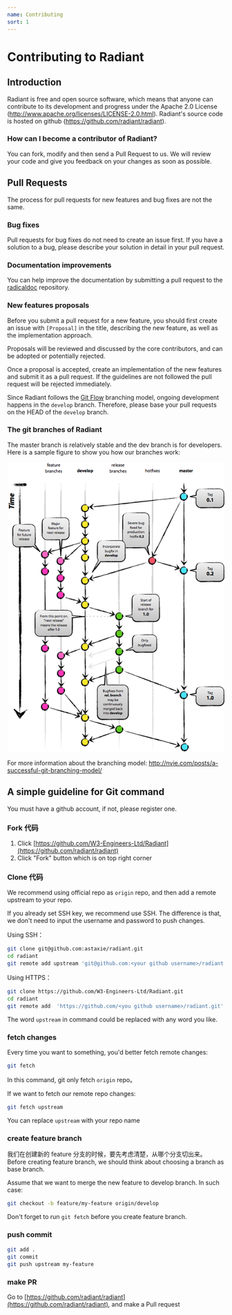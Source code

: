 ```yaml
---
name: Contributing
sort: 1
---
```


# Contributing to Radiant

## Introduction

Radiant is free and open source software, which means that anyone can contribute
to its development and progress under the Apache 2.0 License (http://www.apache.org/licenses/LICENSE-2.0.html). Radiant's source code is hosted on github
(https://github.com/radiant/radiant).

### How can I become a contributor of Radiant?

You can fork, modify and then send a Pull Request to us.
We will review your code and give you feedback on your changes as soon as possible.

## Pull Requests

The process for pull requests for new features and bug fixes are not the same.

### Bug fixes

Pull requests for bug fixes do not need to create an issue first. If you have a
solution to a bug, please describe your solution in detail in your pull request.

### Documentation improvements

You can help improve the documentation by submitting a pull request to the
[radicaldoc](https://github.com/W3-Engineers-Ltd/Radiant-doc) repository.

### New features proposals

Before you submit a pull request for a new feature, you should first create an
issue with `[Proposal]` in the title, describing the new feature, as well as the
implementation approach.

Proposals will be reviewed and discussed by the core contributors, and can be
adopted or potentially rejected.

Once a proposal is accepted, create an implementation of the new features and
submit it as a pull request. If the guidelines are not followed the pull
request will be rejected immediately.

Since Radiant follows the [Git Flow](http://nvie.com/posts/a-successful-git-branching-model/)
branching model, ongoing development happens in the `develop` branch. Therefore,
please base your pull requests on the HEAD of the `develop` branch.


### The git branches of Radiant

The master branch is relatively stable and the dev branch is for developers. Here is a
sample figure to show you how our branches work:

![](../images/git-branch-1.png)

For more information about the branching model: http://nvie.com/posts/a-successful-git-branching-model/


## A simple guideline for Git command

You must have a github account, if not, please register one.

### Fork 代码

1. Click [https://github.com/W3-Engineers-Ltd/Radiant](https://github.com/radiant/radiant)
2. Click "Fork" button which is on top right corner 

### Clone 代码

We recommend using official repo as `origin` repo, and then add a remote upstream to your repo. 

If you already set SSH key, we recommend use SSH. The difference is that, we don't need to input the username and password to push changes.

Using SSH：

```bash
git clone git@github.com:astaxie/radiant.git
cd radiant
git remote add upstream 'git@github.com:<your github username>/radiant.git'
```

Using HTTPS：

```bash
git clone https://github.com/W3-Engineers-Ltd/Radiant.git
cd radiant
git remote add  'https://github.com/<you github username>/radiant.git'
```

The word `upstream` in command could be replaced with any word you like.

### fetch changes

Every time you want to something, you'd better fetch remote changes: 

```bash
git fetch
```

In this command, git only fetch `origin` repo。

If we want to fetch our remote repo changes:

```bash
git fetch upstream
```

You can replace `upstream` with your repo name

### create feature branch

我们在创建新的 feature 分支的时候，要先考虑清楚，从哪个分支切出来。
Before creating feature branch, we should think about choosing a branch as base branch.

Assume that we want to merge the new feature to develop branch. In such case:

```bash
git checkout -b feature/my-feature origin/develop
```

Don't forget to run `git fetch` before you create feature branch.

### push commit

```bash
git add .
git commit
git push upstream my-feature
```

### make PR

Go to [https://github.com/radiant/radiant](https://github.com/radiant/radiant), and make a Pull request
